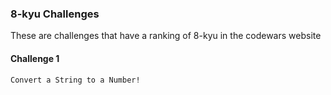 ### 8-kyu Challenges

These are challenges that have a ranking of 8-kyu in the codewars website

#### Challenge 1
`Convert a String to a Number!`